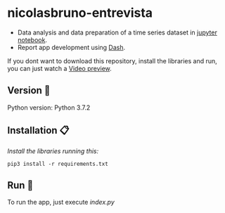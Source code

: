 # nicolasbruno-entrevista
 
- Data analysis and data preparation of a time series dataset in [jupyter notebook](https://github.com/NicoB24/nicolasbruno-entrevista/blob/main/data/exploratory_data_analysis_and_data_preparation.ipynb).
- Report app development using [Dash](https://plotly.com/dash/).

If you dont want to download this repository, install the libraries and run, you can just watch a [Video preview](https://www.awesomescreenshot.com/video/2897058?key=f4898fd233841dfbd10b101a2703f165).

## Version 📌

Python version: Python 3.7.2

## Installation 📋

_Install the libraries running this:_

```
pip3 install -r requirements.txt
```

## Run 🚀
To run the app, just execute _index.py_
